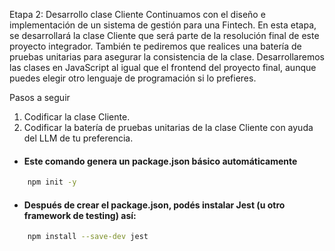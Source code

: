 Etapa 2: Desarrollo clase Cliente
Continuamos con el diseño e implementación de un
sistema de gestión para una Fintech. En esta etapa,
se desarrollará la clase Cliente que será parte de la
resolución final de este proyecto integrador.
También te pediremos que realices una batería de
pruebas unitarias para asegurar la consistencia de la
clase.
Desarrollaremos las clases en JavaScript al igual que el
frontend del proyecto final, aunque puedes elegir otro lenguaje
de programación si lo prefieres.

Pasos a seguir
1. Codificar la clase Cliente.
2. Codificar la batería de pruebas unitarias de la clase
Cliente con ayuda del LLM de tu preferencia.

- #### Este comando genera un package.json básico automáticamente

```bash
    npm init -y
```
- #### Después de crear el package.json, podés instalar Jest (u otro framework de testing) así:
```bash
    npm install --save-dev jest
```
